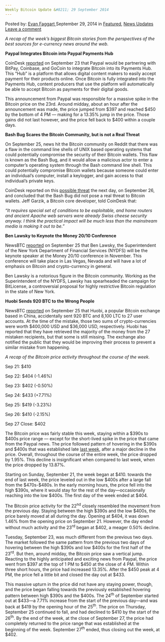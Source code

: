 ```yaml
---
Weekly Bitcoin Update &#8211; 29 September 2014
---
```

<article class="post-listing post-7225 post type-post status-publish format-standard has-post-thumbnail hentry category-deepdot-news category-news-updates tag-1779 tag-bitcoin tag-september tag-update29 tag-weekly">
    <div class="post-inner">
        <span>Posted by: <a href="https://www.deepdotweb.com/author/evanfaggart/" title="">Evan Faggart </a></span>
    <span>September 29, 2014</span>
    <span>in <a href="https://www.deepdotweb.com/category/deepdot-news/" rel="category tag">Featured</a>, <a href="https://www.deepdotweb.com/category/news-updates/" rel="category tag">News Updates</a></span>
    <span><a href="https://www.deepdotweb.com/2014/09/29/weekly-bitcoin-update-29-september-2014/#respond">Leave a comment</a></span>
    </p>
    <div class="clear"></div>
    <div class="entry">
    <p><em>A recap of the week’s biggest Bitcoin stories from the perspectives of the best sources for e-currency news around the web.</em></p>
    <p><strong>Paypal Integrates Bitcoin into Paypal Payments Hub</strong></p>
    <p>CoinDesk <a href="http://www.coindesk.com/paypal-announces-first-partnerships-bitcoin-space/">reported</a> on September 23 that Paypal would be partnering with BitPay, Coinbase, and GoCoin to integrate Bitcoin into its Payments Hub. This “Hub” is a platform that allows digital content makers to easily accept payment for their products online. Once Bitcoin is fully integrated into the Payments Hub, content producers that use the platform will automatically be able to accept Bitcoin as payments for their digital goods.</p>
    <p>This announcement from Paypal was responsible for a massive spike in the Bitcoin price on the 23rd. Around midday, about an hour after the announcement was made, the price jumped from $397 and reached $450 by the bottom of 4 PM &#8212; making for a 13.35% jump in the price. Those gains did not last however, and the price fell back to $400 within a couple days.</p>
    <p><strong>Bash Bug Scares the Bitcoin Community, but is not a Real Threat</strong></p>
    <p>On September 25, news hit the Bitcoin community on Reddit that there was a flaw in the command line shells of UNIX based operating systems that could potentially compromise the security of their Bitcoin wallets. This flaw is known as the Bash Bug, and it would allow a malicious actor to enter a computer’s operating system through the Bash command line shell. This could potentially compromise Bitcoin wallets because someone could enter an individual’s computer, install a keylogger, and gain access to that individual’s private keys.</p>
    <p>CoinDesk reported on this <a href="http://www.coindesk.com/bash-bug-concern-little-threat-bitcoin-services/">possible threat</a> the next day, on September 26, and concluded that the Bash Bug did not pose a real threat to Bitcoin wallets. Jeff Garzik, a Bitcoin core developer, told CoinDesk that:</p>
    <p><em>“It requires special set of conditions to be exploitable, and home routers and ancient Apache web servers were already Swiss cheese security anyway. I think the practical impact will be much less than the mainstream media is making it out to be.”</em></p>
    <p><strong>Ben Lawsky to Keynote the Money 20/10 Conference</strong></p>
    <p>NewsBTC <a href="http://newsbtc.com/2014/09/25/ben-lawsky-keynoting-money-2020-conference/">reported</a> on September 25 that Ben Lawsky, the Superintendent of the New York Department of Financial Services (NYDFS) will be the keynote speaker at the Money 20/10 conference in November. This conference will take place in Las Vegas, Nevada and will have a lot of emphasis on Bitcoin and crypto-currency in general.</p>
    <p>Ben Lawsky is a notorious figure in the Bitcoin community. Working as the Superintendent of the NYDFS, Lawsky has spearheaded the campaign for BitLicense, a controversial proposal for highly restrictive Bitcoin regulation in the state of New York.</p>
    <p><strong>Huobi Sends 920 BTC to the Wrong People</strong></p>
    <p>NewsBTC <a href="http://newsbtc.com/2014/09/25/huobi-blunder-exchange-sends-over-900-btc-to-wrong-users/">reported</a> on September 25 that Huobi, a popular Bitcoin exchange based in China, accidentally sent 920 BTC and 8,100 LTC to 27 user accounts. At the time of the mistake, those two sums of crypto-currencies were worth $400,000 USD and $36,000 USD, respectively. Huobi has reported that they have retrieved the majority of the money from the 27 mistaken recipients, but that some is still missing. The exchange also notified the public that they would be improving their process to prevent a similar mistake from happening.</p>
    <p><em>A recap of the Bitcoin price activity throughout the course of the week.</em></p>
    <p>Sep 21: $410</p>
    <p>Sep 22: $404 (-1.46%)</p>
    <p>Sep 23: $402 (-0.50%)</p>
    <p>Sep 24: $433 (+7.71%)</p>
    <p>Sep 25: $419 (-3.23%)</p>
    <p>Sep 26: $410 (-2.15%)</p>
    <p>Sep 27 Close: $402</p>
    <p>The Bitcoin price was fairly stable this week, staying within a $390s to $400s price range &#8212; except for the short-lived spike in the price that came from the Paypal news. The price followed pattern of hovering in the $390s and $400s that was established late <a href="http://www.deepdotweb.com/2014/09/21/weekly-bitcoin-market-recap-21-9-2014/">last week</a>, after a major decline in the price. Overall, throughout the course of the entire week, the price dropped by 1.95%. This decline is insignificant when compared to last week, when the price dropped by 13.87%.</p>
    <p>Starting on Sunday, September 21, the week began at $410. towards the end of last week, the price leveled out in the low $400s after a large fall from the $470s-$480s. In the early morning hours, the price fell into the high $390s, where it would stay for the rest of the day—occasionally reaching into the low $400s. The first day of the week ended at $404.</p>
    <p>The Bitcoin price activity for the 22<sup>nd</sup> closely resembled the movement from the previous day. Staying between the high $390s and the low $400s, the price barely moved at all during the day. Opening at $404, it was down 1.46% from the opening price on September 21. However, the day ended without much activity and the 23<sup>rd</sup> began at $402, a meager 0.50% decline.</p>
    <p>Tuesday, September 23, was much different from the previous two days. The market followed the same pattern from the previous two days of hovering between the high $390s and low $400s for the first half of the 23<sup>rd</sup>. But then, around midday, the Bitcoin price saw a vertical jump. Reacting to the highly anticipated and exciting news from Paypal, the price went from $397 at the top of 1 PM to $450 at the close of 4 PM. Within three short hours, the price had increased 13.35%. After the $450 peak at 4 PM, the price fell a little bit and closed the day out at $433.</p>
    <p>This massive upturn in the price did not have any staying power, though, and the price began falling towards the previously established hovering pattern between high $390s and the $400s. The 24<sup>th</sup> of September started out at $433—a 7.71% increase from the start of the previous day—and was back at $419 by the opening hour of the 25<sup>th</sup>. The price on Thursday, September 25 continued to fall, and had declined to $410 by the start of the 26<sup>th</sup>. By the end of the week, at the close of September 27, the price had completely returned to the price range that was established at the beginning of the week. September 27<sup>th</sup> ended, thus closing out the week, at $402.</p>
    </div>
    <span style="display:none"><a href="https://www.deepdotweb.com/tag/2014/" rel="tag">2014</a> <a href="https://www.deepdotweb.com/tag/bitcoin/" rel="tag">bitcoin</a> <a href="https://www.deepdotweb.com/tag/september/" rel="tag">september</a> <a href="https://www.deepdotweb.com/tag/update29/" rel="tag">update29</a> <a href="https://www.deepdotweb.com/tag/weekly/" rel="tag">weekly</a></span> <span style="display:none" class="updated">2014-09-29</span>
    <div style="display:none" class="vcard author" itemprop="author" itemscope itemtype="http://schema.org/Person"><strong class="fn" itemprop="name"><a href="https://www.deepdotweb.com/author/evanfaggart/" title="Posts by Evan Faggart" rel="author">Evan Faggart</a></strong></div>
    </div>
</article>

